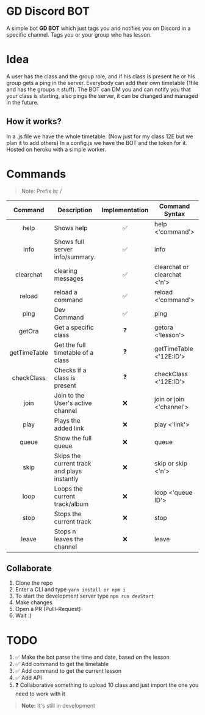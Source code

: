 # GD Discord BOT

A simple bot **GD BOT** which just tags you and notifies you on Discord in a specific channel.
Tags you or your group who has lesson.

# Idea

A user has the class and the group role, and if his class is present he or his group gets a ping in the server.
Everybody can add their own timetable (1file and has the groups n stuff).
The BOT can DM you and can notify you that your class is starting, also pings the server, it can be changed and managed in the future.

## How it works?

In a .js file we have the whole timetable. (Now just for my class 12E but we plan it to add others)
In a config.js we have the BOT and the token for it.
Hosted on heroku with a simple worker.

# Commands

> Note: Prefix is: /

|   Command    | Description                                 | Implementation | Command Syntax               | Response                      |
| :----------: | ------------------------------------------- | :------------: | ---------------------------- | ----------------------------- |
|     help     | Shows help                                  |       ✅       | help <'command'>             | Embed with summary.           |
|     info     | Shows full server info/summary.             |       ✅       | info                         | Shows server info.            |
|  clearchat   | clearing messages                           |       ✅       | clearchat or clearchat <'n'> | N/A                           |
|    reload    | reload a command                            |       ✅       | reload <'command'>           | Command reloaded.             |
|     ping     | Dev Command                                 |       ✅       | ping                         | BOT: Pong!                    |
|    getOra    | Get a specific class                        |       ❓       | getora <'lesson'>            | <'lesson'> will start at 8:00 |
| getTimeTable | Get the full timetable of a class           |       ❓       | getTimeTable <'12E:ID'>      | {timetable}                   |
|  checkClass  | Checks if a class is present                |       ❓       | checkClass <'12E:ID'>        | Yes, <'lesson'> óra van.      |
|     join     | Join to the User's active channel           |       ❌       | join or join <'channel'>     | N/A                           |
|     play     | Plays the added link                        |       ❌       | play <'link'>                | Track added to queue.         |
|    queue     | Show the full queue                         |       ❌       | queue                        | Shows the actual queue.       |
|     skip     | Skips the current track and plays instantly |       ❌       | skip or skip <'n'>           | Skipped <'n'> track.          |
|     loop     | Loops the current track/album               |       ❌       | loop <'queue ID'>            | Loop is enabled/disabled.     |
|     stop     | Stops the current track                     |       ❌       | stop                         | N/A                           |
|    leave     | Stops n leaves the channel                  |       ❌       | leave                        | N/A                           |

## Collaborate

1. Clone the repo
2. Enter a CLI and type `yarn install or npm i`
3. To start the development server type `npm run devStart`
4. Make changes
5. Open a PR (Pulll-Request)
6. Wait :)

# TODO

1. ✅ Make the bot parse the time and date, based on the lesson
2. ✅ Add command to get the timetable
3. ✅ Add command to get the current lesson
4. ✅ Add API
5. ❓ Collaborative something to upload 10 class and just import the one you need to work with it

> **Note:** It's still in development
